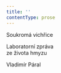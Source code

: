 ```yaml
---
title: ''
contentType: prose
---
```


Soukromá vichřice

Laboratorní zpráva  
ze života hmyzu

Vladimír Páral
